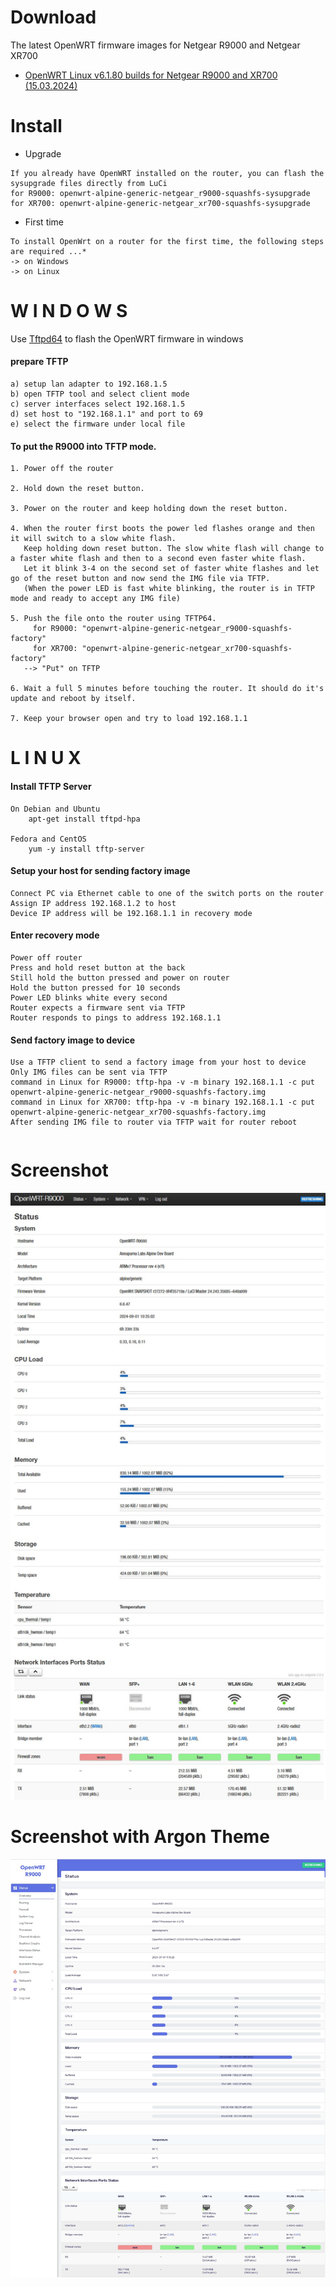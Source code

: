 # Download

The latest OpenWRT firmware images for Netgear R9000 and Netgear XR700

* [OpenWRT Linux v6.1.80 builds for Netgear R9000 and XR700 (15.03.2024)](https://github.com/masmbit/Netgear-R9000-Build/tree/master/bin/01.09.2024)


# Install

- Upgrade
```
If you already have OpenWRT installed on the router, you can flash the sysupgrade files directly from LuCi
for R9000: openwrt-alpine-generic-netgear_r9000-squashfs-sysupgrade
for XR700: openwrt-alpine-generic-netgear_xr700-squashfs-sysupgrade
```

- First time
```
To install OpenWrt on a router for the first time, the following steps are required ...*
-> on Windows
-> on Linux
```


# W I N D O W S

Use [Tftpd64](https://github.com/PJO2/tftpd64) to flash the OpenWRT firmware in windows


#### prepare TFTP
```
a) setup lan adapter to 192.168.1.5
b) open TFTP tool and select client mode
c) server interfaces select 192.168.1.5
d) set host to "192.168.1.1" and port to 69
e) select the firmware under local file
```

#### To put the R9000 into TFTP mode.

```
1. Power off the router

2. Hold down the reset button.

3. Power on the router and keep holding down the reset button.

4. When the router first boots the power led flashes orange and then it will switch to a slow white flash.
   Keep holding down reset button. The slow white flash will change to a faster white flash and then to a second even faster white flash.
   Let it blink 3-4 on the second set of faster white flashes and let go of the reset button and now send the IMG file via TFTP.
   (When the power LED is fast white blinking, the router is in TFTP mode and ready to accept any IMG file)   

5. Push the file onto the router using TFTP64.
     for R9000: "openwrt-alpine-generic-netgear_r9000-squashfs-factory"
     for XR700: "openwrt-alpine-generic-netgear_xr700-squashfs-factory"
   --> "Put" on TFTP

6. Wait a full 5 minutes before touching the router. It should do it's update and reboot by itself. 

7. Keep your browser open and try to load 192.168.1.1
```


# L I N U X


#### Install TFTP Server
```
On Debian and Ubuntu
    apt-get install tftpd-hpa 

Fedora and CentOS
    yum -y install tftp-server 
```
#### Setup your host for sending factory image
```
Connect PC via Ethernet cable to one of the switch ports on the router
Assign IP address 192.168.1.2 to host
Device IP address will be 192.168.1.1 in recovery mode
```
#### Enter recovery mode
```
Power off router
Press and hold reset button at the back
Still hold the button pressed and power on router
Hold the button pressed for 10 seconds
Power LED blinks white every second
Router expects a firmware sent via TFTP
Router responds to pings to address 192.168.1.1
```
#### Send factory image to device
```
Use a TFTP client to send a factory image from your host to device
Only IMG files can be sent via TFTP
command in Linux for R9000: tftp-hpa -v -m binary 192.168.1.1 -c put openwrt-alpine-generic-netgear_r9000-squashfs-factory.img
command in Linux for XR700: tftp-hpa -v -m binary 192.168.1.1 -c put openwrt-alpine-generic-netgear_xr700-squashfs-factory.img
After sending IMG file to router via TFTP wait for router reboot
```

```
```
# Screenshot
![Screenshot of OpenWRT on Netgear R9000](https://github.com/masmbit/Netgear-R9000-Build/blob/master/bin/01.09.2024/screenshot.jpg)

# Screenshot with Argon Theme
![Screenshot of OpenWRT on Netgear R9000](https://github.com/masmbit/Netgear-R9000-Build/blob/master/bin/01.09.2024/screenshot2.jpg)
